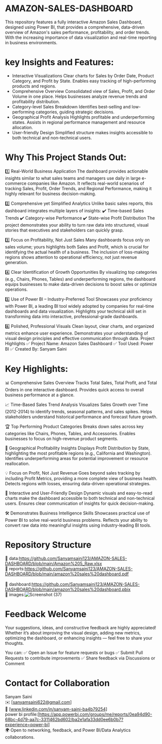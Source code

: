 # AMAZON-SALES-DASHBOARD
This repository features a fully interactive Amazon Sales Dashboard, designed using Power BI, that provides a comprehensive, data-driven overview of Amazon's sales performance, profitability, and order trends. With the increasing importance of data visualization and real-time reporting in business environments.

# key Insights and Features: 

* Interactive Visualizations Clear charts for Sales by Order Date, Product Category, and Profit by State.
Enables easy tracking of high-performing products and regions.
* Comprehensive Overview Consolidated view of Sales, Profit, and Order Volume in one place.
Helps businesses analyze revenue trends and profitability distribution.
* Category-level Sales Breakdown Identifies best-selling and low-performing categories, guiding strategic decisions.
* Geographical Profit Analysis Highlights profitable and underperforming states.
Assists in regional performance management and resource allocation.
* User-friendly Design Simplified structure makes insights accessible to both technical and non-technical users.

# Why This Project Stands Out:
1️⃣ Real-World Business Application
The dashboard provides actionable insights similar to what sales teams and managers use daily in large e-commerce companies like Amazon.
It reflects real-world scenarios of tracking Sales, Profit, Order Trends, and Regional Performance, making it highly relevant for business decision-making.

2️⃣ Comprehensive yet Simplified Analytics
Unlike basic sales reports, this dashboard integrates multiple layers of insights:
✔️ Time-based Sales Trends
✔️ Category-wise Performance
✔️ State-wise Profit Distribution
The project demonstrates your ability to turn raw data into structured, visual stories that executives and stakeholders can quickly grasp.

3️⃣ Focus on Profitability, Not Just Sales
Many dashboards focus only on sales volume; yours highlights both Sales and Profit, which is crucial for identifying the actual health of a business.
The inclusion of loss-making regions shows attention to operational efficiency, not just revenue generation.

4️⃣ Clear Identification of Growth Opportunities
By visualizing top categories (e.g., Chairs, Phones, Tables) and underperforming regions, the dashboard equips businesses to make data-driven decisions to boost sales or optimize operations.

5️⃣ Use of Power BI – Industry-Preferred Tool
Showcases your proficiency with Power BI, a leading BI tool widely adopted by companies for real-time dashboards and data visualization.
Highlights your technical skill set in transforming data into interactive, professional-grade dashboards.

6️⃣ Polished, Professional Visuals
Clean layout, clear charts, and organized metrics enhance user experience.
Demonstrates your understanding of visual design principles and effective communication through data.
Project Highlights
✅ Project Name: Amazon Sales Dashboard
✅ Tool Used: Power BI
✅ Created By: Sanyam Saini

# Key Highlights:
📊 Comprehensive Sales Overview
Tracks Total Sales, Total Profit, and Total Orders in one interactive dashboard.
Provides quick access to overall business performance at a glance.

📈 Time-Based Sales Trend Analysis
Visualizes Sales Growth over Time (2012-2014) to identify trends, seasonal patterns, and sales spikes.
Helps stakeholders understand historical performance and forecast future growth.

🏆 Top Performing Product Categories
Breaks down sales across key categories like Chairs, Phones, Tables, and Accessories.
Enables businesses to focus on high-revenue product segments.

📍 Geographical Profitability Insights
Displays Profit Distribution by State, highlighting the most profitable regions (e.g., California and Washington).
Identifies underperforming areas for potential improvement or resource reallocation.

💡 Focus on Profit, Not Just Revenue
Goes beyond sales tracking by including Profit Metrics, providing a more complete view of business health.
Detects regions with losses, ensuring data-driven operational strategies.

🎯 Interactive and User-Friendly Design
Dynamic visuals and easy-to-read charts make the dashboard accessible to both technical and non-technical users.
Ensures clear communication of insights for quick decision-making.

🛠 Demonstrates Business Intelligence Skills
Showcases practical use of Power BI to solve real-world business problems.
Reflects your ability to convert raw data into meaningful insights using industry-leading BI tools.
# Repository Structure
📂 data:https://github.com/Sanyamsaini123/AMAZON-SALES-DASHBOARD/blob/main/Amazon%205_Raw.xlsx <br />
📂 reports:https://github.com/Sanyamsaini123/AMAZON-SALES-DASHBOARD/blob/main/amazon%20sales%20dashboard.pdf <br/>  
📂 dashboard:https://github.com/Sanyamsaini123/AMAZON-SALES-DASHBOARD/blob/main/amazon%20sales%20dashboard.pbix <br />
📂 images:![Screenshot (37)](https://github.com/user-attachments/assets/682830c2-cfe4-4be2-a1d6-df1ab6ca0e3c)
  
# Feedback Welcome
Your suggestions, ideas, and constructive feedback are highly appreciated!
Whether it’s about improving the visual design, adding new metrics, optimizing the dashboard, or enhancing insights — feel free to share your thoughts.

You can:
✅ Open an Issue for feature requests or bugs
✅ Submit Pull Requests to contribute improvements
✅ Share feedback via Discussions or Comment

# Contact for Collaboration
Sanyam Saini <br />
✉️ [sanyamsaini622@gmail.com] <br />
💼 [www.linkedin.com/in/sanyam-saini-ba4b79254] <br />
power bi profile:[https://app.powerbi.com/groups/me/reports/0ea94d90-68bc-4d79-aa7c-3311462bd602/ba2e1afa33dd0ee6b0b7?experience=power-bi] <br />
🌍 Open to networking, feedback, and Power BI/Data Analytics collaborations.







